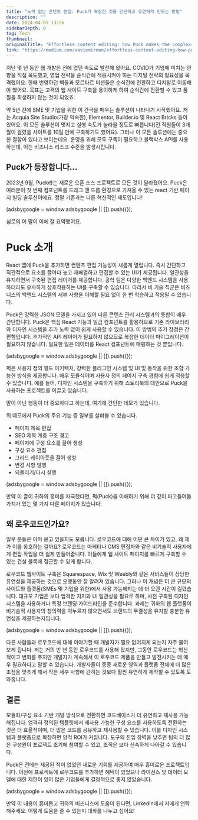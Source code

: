 ```yaml
---
title: "노력 없는 콘텐츠 편집: Puck가 복잡한 것을 간단하고 유연하게 만드는 방법"
description: ""
date: 2024-04-05 13:56
sidebarDepth: 0
tag: Tech
thumbnail: 
originalTitle: "Effortless content editing: how Puck makes the complex—simple and flexible"
link: "https://medium.com/xaviemirmon/effortless-content-editing-how-puck-makes-the-complex-simple-and-flexible-16cceed3875c"
---
```



지난 몇 년 동안 웹 개발은 전에 없던 속도로 발전해 왔어요. COVID가 기업에 미치는 영향을 직접 목도했고, 영업 전략을 순식간에 적응시켜야 하는 디지털 전략의 필요성을 목격했어요. 한때 번영하던 벽돌과 모르타르 미션들은 순식간에 전환하고 디지턀로 이동해야 했어요. 목표는 고객의 웹 사이트 구축을 용이하게 하여 순식간에 전환할 수 있고 품질을 희생하지 않는 것이 되었죠.

약 5년 전에 SME 및 기업을 위한 이 간극을 메우는 솔루션이 나타나기 시작했어요. 저는 Acquia Site Studio(가장 익숙한), Elementor, Builder.io 및 React Bricks 등이 있어요. 이 모든 솔루션이 멋지고 실행 속도가 놀라울 정도로 빠릅니다(전 직원들이 3개월이 걸렸을 사이트를 10일 만에 구축하기도 했어요). 그러나 이 모든 솔루션에는 중요한 결함이 있다고 보이는데요. 운영을 위해 모두 구독이 필요하고 블랙박스 API를 사용하는데, 이는 비즈니스 리스크 수준을 발생시킵니다.

## Puck가 등장합니다...

2023년 9월, Puck라는 새로운 오픈 소스 프로젝트로 모든 것이 달라졌어요. Puck은 여러분이 첫 번째 컴포넌트를 드래그 앤 드롭 환경으로 가져올 수 있는 react 기반 페이지 빌딩 솔루션이에요. 정말 기존과는 다른 혁신적인 제도입니다!

<!-- ui-log 수평형 -->
<ins class="adsbygoogle"
  style="display:block"
  data-ad-client="ca-pub-4877378276818686"
  data-ad-slot="9743150776"
  data-ad-format="auto"
  data-full-width-responsive="true"></ins>
<component is="script">
(adsbygoogle = window.adsbygoogle || []).push({});
</component>

심로의 이 말이 이에 잘 요약했어요.

# Puck 소개

React 앱에 Puck을 추가하면 컨텐츠 편집 가능성이 새롭게 열립니다. 즉시 간단하고 직관적으로 요소를 끌어다 놓고 재배열하고 편집할 수 있는 UI가 제공됩니다. 일관성을 유지하면서 구축된 편집 레이어를 제공합니다. 공학 팀은 다양한 백엔드 시스템을 사용하더라도 유사하게 상호작용하는 UI를 구축할 수 있습니다. 따라서 비 기술 직군은 비즈니스의 백엔드 시스템의 세부 사항을 이해할 필요 없이 한 번 학습하고 적응될 수 있습니다.

Puck은 강력한 JSON 모델을 가지고 있어 다른 콘텐츠 관리 시스템과의 통합이 매우 간단합니다. Puck은 핵심 React 기능과 일급 컴포넌트를 활용하므로 기존 라이브러리와 디자인 시스템을 추가 노력 없이 쉽게 사용할 수 있습니다. 이 방법의 추가 장점은 간편함입니다. 추가적인 API 레이어가 필요하지 않으므로 복잡한 데이터 마이그레이션이 필요하지 않습니다. 필요한 일은 데이터를 React 컴포넌트에 매핑하는 것 뿐입니다.

<!-- ui-log 수평형 -->
<ins class="adsbygoogle"
  style="display:block"
  data-ad-client="ca-pub-4877378276818686"
  data-ad-slot="9743150776"
  data-ad-format="auto"
  data-full-width-responsive="true"></ins>
<component is="script">
(adsbygoogle = window.adsbygoogle || []).push({});
</component>

퍽은 사용자 정의 필드 아키텍처, 강력한 플러그인 시스템 및 UI 및 동작을 위한 조합 가능한 방식을 제공합니다. 매우 모듈식이며 사용자 정의 페이지 구축 경험에 쉽게 적응할 수 있습니다. 예를 들어, 디자인 시스템을 구축하기 위해 스토리북의 대안으로 Puck을 사용하는 프로젝트를 이끌고 있습니다.

말이 아닌 행동이 더 중요하다고 하는데, 여기에 간단한 데모가 있습니다.

위 데모에서 Puck의 주요 기능 중 일부를 살펴볼 수 있습니다.

- 페이지 제목 편집
- SEO 제목 계층 구조 경고
- 페이지에 구성 요소를 끌어 생성
- 구성 요소 편집
- 그리드 레이아웃을 끌어 생성
- 변경 사항 발행
- 되돌리기/다시 실행

<!-- ui-log 수평형 -->
<ins class="adsbygoogle"
  style="display:block"
  data-ad-client="ca-pub-4877378276818686"
  data-ad-slot="9743150776"
  data-ad-format="auto"
  data-full-width-responsive="true"></ins>
<component is="script">
(adsbygoogle = window.adsbygoogle || []).push({});
</component>

만약 이 글이 귀하의 흥미를 자극했다면, 퍽(Puck)을 이해하기 위해 더 깊이 파고들어볼 가치가 있는 몇 가지 다른 페이지가 있습니다:

## 왜 로우코드인가요?

일부 분들은 아마 묻고 있을지도 모릅니다. 로우코드에 대해 어떤 큰 차이가 있고, 왜 제가 이를 옹호하는 걸까요? 로우코드는 마케터나 CMS 편집자와 같은 비기술적 사용자에게 편집 작업을 더 쉽게 만들어줍니다. 이들에게 웹 사이트 페이지를 빠르게 구축할 수 있는 건설 블록에 접근할 수 있게 합니다.

로우코드 웹사이트 구축은 Squarespace, Wix 및 Weebly와 같은 서비스들이 상당한 유연성을 제공하는 것으로 오랫동안 잘 알려져 있습니다. 그러나 이 개념은 더 큰 규모의 사이트와 플랫폼(SMEs 및 기업을 위한)에서 사용 가능해지는 데 더 오랜 시간이 걸렸습니다. 대규모 기업은 보다 엄격한 지지와 UI 일관성을 필요로 하며, 사전 구축된 디자인 시스템을 사용하거나 특정 브랜딩 가이드라인을 준수합니다. 과제는 귀하의 웹 플랫폼이 비기술적 사용자의 창의력을 억누르지 않으면서도 브랜드의 무결성을 유지할 충분한 유연성을 제공하는지입니다.

<!-- ui-log 수평형 -->
<ins class="adsbygoogle"
  style="display:block"
  data-ad-client="ca-pub-4877378276818686"
  data-ad-slot="9743150776"
  data-ad-format="auto"
  data-full-width-responsive="true"></ins>
<component is="script">
(adsbygoogle = window.adsbygoogle || []).push({});
</component>

다른 사람들과 로우코드에 대해 이야기할 때 개발자가 필요 없어지게 되는지 자주 물어보게 됩니다. 저는 거의 반 년 동안 로우코드를 사용해 왔지만, 그동안 로우코드는 혁신적이고 변화를 주지만 개발자가 계속해서 이 로우코드 제품을 만들고 발전시키는 데 매우 필요하다고 말할 수 있습니다. 개발자들이 종종 새로운 영역과 플랫폼 전체에 더 많은 초점을 맞추게 해서 작은 세부 사항에 갇히는 것보다 훨씬 유연하게 제작할 수 있도록 도와줍니다.

## 결론

모듈화/구성 요소 기반 개발 방식으로 전환하면 코드베이스가 더 유연하고 재사용 가능해집니다. 엄격히 정의된 템플릿에서 재사용 가능한 구성 요소를 사용하도록 전환하는 것은 더 효율적이며, 더 많은 코드를 공유하고 재사용할 수 있습니다. 이를 디자인 시스템과 플랫폼으로 확장하면 양적 ROI가 커집니다. 도구의 진입 장벽을 낮추면 팀의 더 많은 구성원이 프로젝트 초기에 참여할 수 있고, 조직은 보다 신속하게 나아갈 수 있습니다.

Puck은 전에는 제공된 적이 없었던 새로운 기회를 제공하여 매우 흥미로운 프로젝트입니다. 이전에 프로젝트에 로우코드를 추가하면 혜택이 있었으나 라이선스 및 데이터 모델에 대한 제한이 있어 많은 기업들에게 결정적으로 좋지 않았습니다.

<!-- ui-log 수평형 -->
<ins class="adsbygoogle"
  style="display:block"
  data-ad-client="ca-pub-4877378276818686"
  data-ad-slot="9743150776"
  data-ad-format="auto"
  data-full-width-responsive="true"></ins>
<component is="script">
(adsbygoogle = window.adsbygoogle || []).push({});
</component>

만약 이 내용이 흥미롭고 귀하의 비즈니스에 도움이 된다면, LinkedIn에서 저에게 연락해주세요. 어떻게 도움을 줄 수 있는지 대화를 나누고 싶어요!
